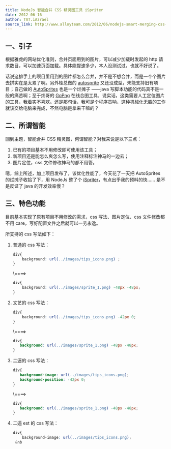 ```yaml
---
title: NodeJs 智能合并 CSS 精灵图工具 iSpriter
date: 2012-06-16
author: TAT.iAzrael
source_link: http://www.alloyteam.com/2012/06/nodejs-smart-merging-css-wizard-tool-intelligentspriter/
---
```


<!-- {% raw %} - for jekyll -->

## 一、引子

根据雅虎的网站优化准则，合并页面用到的图片，可以减少加载时发起的 http 请求数目，可以加速页面加载。具体能提速多少，本人没测试过，也就不好说了。

话说这排手上的项目里用到的图片都怎么合并，并不是不想合并，而是一个个图片去拼实在是太累了啊。另外桂总做的 [autosprite](https://github.com/rehorn/autosprite) 又还没成型，未能支持旧有项目；自己做的 [AutoSprites](https://github.com/iazrael/AutoSprites) 也是一个烂摊子 ——java 写脚本功能的代码真不是一般的痛苦啊；至于炜哥的 [GoPng](http://www.alloyteam.com/2012/05/gopng-sprite-figure-synthesis-tool-another-html5-app/) 在线合图工具，说实话，这类需要人工定位图片的工具，我着实不喜欢。还是那句话，我可是个程序员呐，这种机械化无趣的工作就该交给电脑来完成，不然电脑是拿来干嘛的？

## 二、所谓智能

回到主题，智能合并 CSS 精灵图，何谓智能？对我来说是以下三点：

1.  已有的项目基本不用修改即可使用该工具；
2.  新项目还是能怎么爽怎么写，使用注释标注神马的一边去；
3.  图片定位，css 文件修改神马的都不用管。

嗯，综上所述，加上项目发布了，该优化性能了，今天花了一天把 AutoSprites 的烂摊子收拾了下，用 NodeJs 整了个 [iSpriter](https://github.com/iazrael/ispriter)，有点出乎我的预料的快…… 是不是反证了 java 的开发效率慢？

## 三、特色功能

目前基本实现了原有项目不用修改的需求，css 写法、图片定位、css 文件修改都不用 care，写好配置文件之后就可以一劳永逸。

所支持的 css 写法如下：

1.  普通的 css 写法：  

    ```css
    div{
        background: url(../images/tips_icons.png) ;
    }
    ```

    \\====>  

    ```css
    div{
        background: url(../images/sprite_1.png) -48px -48px;
    }
    ```
2.  文艺的 css 写法：  

    ```css
    div{
        background: url(../images/tips_icons.png) -42px 0;
    }
    ```

    \\====>  

    ```css
    div{
       background: url(../images/sprite_1.png) -48px -48px;
    }
    ```
3.  二逼的 css 写法：  

    ```css
    div{
       background-image: url(../images/tips_icons.png);
       background-position: -42px 0;
    }
    ```

    \\====>  

    ```css
    div{
       background: url(../images/sprite_1.png) -48px -48px;
    }
    ```
4.  二逼 est 的 css 写法：  

    ```css
    div{
        background-image: url(../images/tips_icons.png);
     &nb
    ```


<!-- {% endraw %} - for jekyll -->